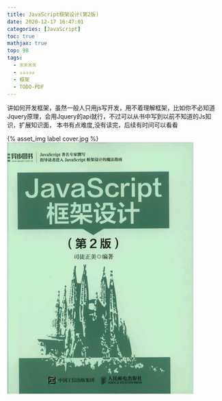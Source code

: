 ```yaml
---
title: JavaScript框架设计(第2版)
date: 2020-12-17 16:47:01
categories: [JavaScript]
toc: true
mathjax: true
top: 98
tags:
  - ※※※※  
  - ✰✰✰✰✰
  - 框架
  - TODO-PDF
---
```








讲如何开发框架，虽然一般人只用js写开发，用不着理解框架，比如你不必知道Jquery原理，会用Jquery的api就行，不过可以从书中写到以前不知道的Js知识，扩展知识面， 本书有点难度,没有读完，后续有时间可以看看

{% asset_img label cover.jpg %}
![](JavaScript框架设计(第2版)/cover.jpg)



